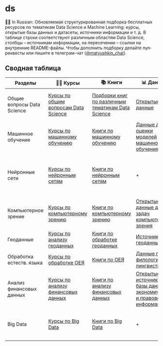 # ds
👨‍🔬 In Russian: Обновляемая структурированная подборка бесплатных ресурсов по тематикам Data Science и Machine Learning: курсы, открытые базы данных и датасеты, источники информации и т. д. В таблице строки соответствуют различным областям Data Science, столбцы – источникам информации, на пересечении – ссылки на внутренние README-файлы. Чтобы дополнить подборку делайте пул-реквесты или пишите в телеграм-чат ([@matyushkin_chat](https://t.me/matyushkin_chat)).

## Сводная таблица
Разделы | 👨‍🏫 Курсы | 📚 Книги | 📊 Данные | 🙋‍♂️ Посты | ✊ Софт
--- | --- | --- | --- | --- | ---
Общие вопросы Data Science | [Курсы по общим вопросам Data Science](courses/courses_data_science.md) | [Подборки книг по различным тематикам Data Science](books/books_data_science.md) | [Открытые данные](data/data_data_science.md) | [Издания, посвященные общим вопросам Data Science](social/social_data_science.md) | [Программное обеспечение для общих задач Data Science](software/software_data_science.md)
Машинное обучение | [Курсы по машинному обучению](courses/courses_machine_learning.md) | [Книги по машинному обучению](books/books_machine_learning.md) | [Данные для оценки моделей машинного обучения](data/data_machine_learning.md) | [Другие источники по классическому Machine Learning](social/social_machine_learning.md) | [Библиотеки и репозитории для машинного обучения](software/software_machine_learning.md)
Нейронные сети | [Курсы по нейронным сетям](courses/courses_neural_networks.md) | [Книги по нейронным сетям](books/books_neural_networks.md) | + | [Источники, посвященные вопросам нейронных сетей и глубокого обучения](social/social_neural_networks.md) | [Библиотеки и фреймворки для нейросетей](software/software_neural_networks.md)
Компьютерное зрение | [Курсы по компьютерному зрению](courses/courses_computer_vision.md) | [Книги по компьютерному зрению](books/books_computer_vision.md) | [Открытые данные для задач компьютерного зрения](data/data_computer_vision.md) | [Источники, посвященные вопросам компьютерного зрения](social/social_computer_vision.md) | +
Геоданные | [Курсы по анализу геоданных](courses/courses_geospatial.md) | [Книги по обработке геоданных](books/books_geospatial.md) | [Источники геоданных](data/data_geospatial.md) | [Публикации, посвященные геоданным](social/social_geospatial.md) | [Библиотеки для работы с геоданными](software/software_geospatial.md)
Обработка естеств. языка | [Курсы по обработке ОЕЯ](courses/courses_nlp.md) | [Книги по ОЕЯ](books/books_nlp.md) | [Данные по филологии и лингвистике](data/data_nlp.md) | [Источники, посвященные вопросам ОЕЯ](social/social_nlp.md) | [Библиотеки для ОЕЯ](software/software_nlp.md)
Анализ финансовых данных | [Курсы по анализу финансовых данных](courses/courses_finance.md) | [Книги по анализу финансовых данных](books/books_finance.md) | [Открытые источники и базы данных с экономической и правовой информацией](data/data_finance.md) | + | +
Big Data | [Курсы по Big Data](courses/courses_big_data.md) | [Книги по Big Data](books/books_big_data.md) | + | [Источники, посвященные Big Data](social/social_data_science.md) | [Программы и библиотеки для работы с большими данными](software/software_big_data.md)
